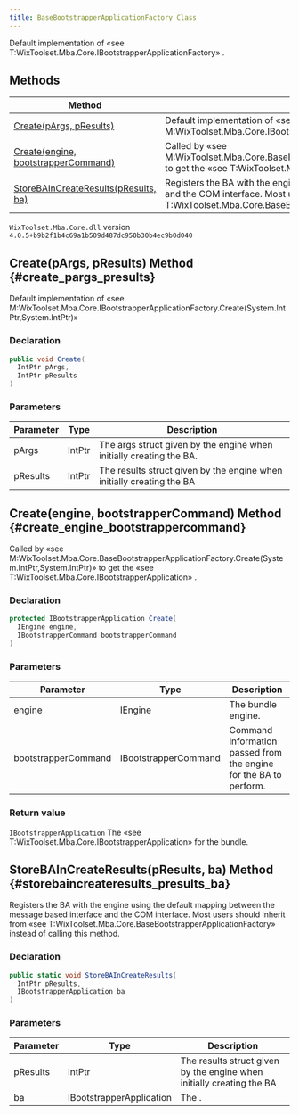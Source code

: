 ```yaml
---
title: BaseBootstrapperApplicationFactory Class
---
```

Default implementation of «see T:WixToolset.Mba.Core.IBootstrapperApplicationFactory» .
## Methods
| Method | Description |
| ------ | ----------- |
| [Create(pArgs, pResults)](#create_pargs_presults) | Default implementation of «see M:WixToolset.Mba.Core.IBootstrapperApplicationFactory.Create(System.IntPtr,System.IntPtr)»  |
| [Create(engine, bootstrapperCommand)](#create_engine_bootstrappercommand) | Called by «see M:WixToolset.Mba.Core.BaseBootstrapperApplicationFactory.Create(System.IntPtr,System.IntPtr)» to get the «see T:WixToolset.Mba.Core.IBootstrapperApplication» . |
| [StoreBAInCreateResults(pResults, ba)](#storebaincreateresults_presults_ba) | Registers the BA with the engine using the default mapping between the message based interface and the COM interface. Most users should inherit from «see T:WixToolset.Mba.Core.BaseBootstrapperApplicationFactory» instead of calling this method. |
`WixToolset.Mba.Core.dll` version `4.0.5+b9b2f1b4c69a1b509d487dc950b30b4ec9b0d040`
## Create(pArgs, pResults) Method {#create_pargs_presults}
Default implementation of «see M:WixToolset.Mba.Core.IBootstrapperApplicationFactory.Create(System.IntPtr,System.IntPtr)»
### Declaration
```cs
public void Create(
  IntPtr pArgs,
  IntPtr pResults
)
```
### Parameters
| Parameter | Type | Description |
| --------- | ---- | ----------- |
| pArgs | IntPtr | The args struct given by the engine when initially creating the BA. |
| pResults | IntPtr | The results struct given by the engine when initially creating the BA |
## Create(engine, bootstrapperCommand) Method {#create_engine_bootstrappercommand}
Called by «see M:WixToolset.Mba.Core.BaseBootstrapperApplicationFactory.Create(System.IntPtr,System.IntPtr)» to get the «see T:WixToolset.Mba.Core.IBootstrapperApplication» .
### Declaration
```cs
protected IBootstrapperApplication Create(
  IEngine engine,
  IBootstrapperCommand bootstrapperCommand
)
```
### Parameters
| Parameter | Type | Description |
| --------- | ---- | ----------- |
| engine | IEngine | The bundle engine. |
| bootstrapperCommand | IBootstrapperCommand | Command information passed from the engine for the BA to perform. |
### Return value
`IBootstrapperApplication` The «see T:WixToolset.Mba.Core.IBootstrapperApplication» for the bundle.
## StoreBAInCreateResults(pResults, ba) Method {#storebaincreateresults_presults_ba}
Registers the BA with the engine using the default mapping between the message based interface and the COM interface. Most users should inherit from «see T:WixToolset.Mba.Core.BaseBootstrapperApplicationFactory» instead of calling this method.
### Declaration
```cs
public static void StoreBAInCreateResults(
  IntPtr pResults,
  IBootstrapperApplication ba
)
```
### Parameters
| Parameter | Type | Description |
| --------- | ---- | ----------- |
| pResults | IntPtr | The results struct given by the engine when initially creating the BA |
| ba | IBootstrapperApplication | The . |
